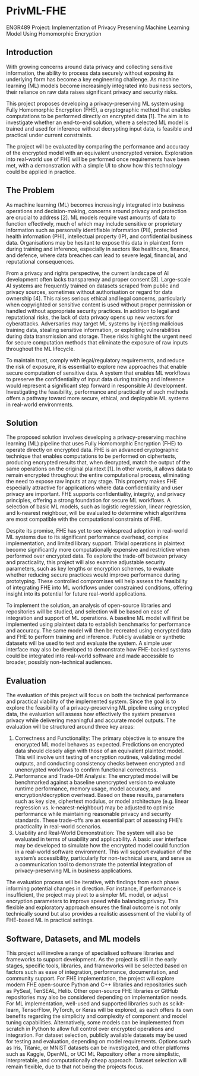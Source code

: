 # PrivML-FHE

ENGR489 Project: Implementation of Privacy Preserving Machine Learning Model Using Homomorphic Encryption

## Introduction

With growing concerns around data privacy and collecting sensitive information, the ability to process data securely without exposing its underlying form has become a key engineering challenge. As machine learning (ML) models become increasingly integrated into business sectors, their reliance on raw data raises significant privacy and security risks.

This project proposes developing a privacy-preserving ML system using Fully Homomorphic Encryption (FHE), a cryptographic method that enables computations to be performed directly on encrypted data [1]. The aim is to investigate whether an end-to-end solution, where a selected ML model is trained and used for inference without decrypting input data, is feasible and practical under current constraints.

The project will be evaluated by comparing the performance and accuracy of the encrypted model with an equivalent unencrypted version. Exploration into real-world use of FHE will be performed once requirements have been met, with a demonstration with a simple UI to show how this technology could be applied in practice.

## The Problem

As machine learning (ML) becomes increasingly integrated into business operations and decision-making, concerns around privacy and protection are crucial to address [2]. ML models require vast amounts of data to function effectively, much of which may include sensitive or proprietary information such as personally identifiable information (PII), protected health information (PHI), intellectual property (IP), and confidential business data.
Organisations may be hesitant to expose this data in plaintext form during training and inference, especially in sectors like healthcare, finance, and defence, where data breaches can lead to severe legal, financial, and reputational consequences.

From a privacy and rights perspective, the current landscape of AI development often lacks transparency and proper consent [3]. Large-scale AI systems are frequently trained on datasets scraped from public and privacy sources, sometimes without authorisation or regard for data ownership [4]. This raises serious ethical and legal concerns, particularly when copyrighted or sensitive content is used without proper permission or handled without appropriate security practices. In addition to legal and reputational risks, the lack of data privacy opens up new vectors for cyberattacks. Adversaries may target ML systems by injecting malicious training data, stealing sensitive information, or exploiting vulnerabilities during data transmission and storage. These risks highlight the urgent need for secure computation methods that eliminate the exposure of raw inputs throughout the ML lifecycle.

To maintain trust, comply with legal/regulatory requirements, and reduce the risk of exposure, it is essential to explore new approaches that enable secure computation of sensitive data. A system that enables ML workflows to preserve the confidentiality of input data during training and inference would represent a significant step forward in responsible AI development. Investigating the feasibility, performance and practicality of such methods offers a pathway toward more secure, ethical, and deployable ML systems in real-world environments.

## Solution

The proposed solution involves developing a privacy-preserving machine learning (ML) pipeline that uses Fully Homomorphic Encryption (FHE) to operate directly on encrypted data. FHE is an advanced cryptographic technique that enables computations to be performed on ciphertexts, producing encrypted results that, when decrypted, match the output of the same operations on the original plaintext [1]. In other words, it allows data to remain encrypted throughout the entire computational process, eliminating the need to expose raw inputs at any stage. This property makes FHE especially attractive for applications where data confidentiality and user privacy are important. FHE supports confidentiality, integrity, and privacy principles, offering a strong foundation for secure ML workflows. A selection of basic ML models, such as logistic regression, linear regression, and k-nearest neighbour, will be evaluated to determine
which algorithms are most compatible with the computational constraints of FHE.

Despite its promise, FHE has yet to see widespread adoption in real-world ML systems due to its significant performance overhead, complex implementation, and limited library support. Trivial operations in plaintext become significantly more computationally expensive and restrictive when performed over encrypted data. To explore the trade-off between privacy and practicality, this project will also examine adjustable security parameters, such as key lengths
or encryption schemes, to evaluate whether reducing secure practices would improve performance during prototyping. These controlled compromises will help assess the feasibility of integrating FHE into ML workflows under constrained conditions, offering insight into its potential for future real-world applications.

To implement the solution, an analysis of open-source libraries and repositories will be studied, and selection will be based on ease of integration and support of ML operations. A baseline ML model will first be implemented using plaintext data to establish benchmarks for performance and accuracy. The same model will then be recreated using encrypted data and FHE to perform training and inference. Publicly available or synthetic datasets will be used to test and evaluate the system. A simple user interface may also be developed to demonstrate how FHE-backed systems could be integrated into real-world software and made accessible to broader, possibly non-technical audiences.

## Evaluation

The evaluation of this project will focus on both the technical performance and practical viability of the implemented system. Since the goal is to explore the feasibility of a privacy-preserving ML pipeline using encrypted data, the evaluation will assess how effectively the system preserves privacy while delivering meaningful and accurate model outputs. The evaluation will be structured around three key areas:

1. Correctness and Functionality: The primary objective is to ensure the encrypted ML model behaves as expected. Predictions on encrypted data should closely align with those of an equivalent plaintext model. This will involve unit testing of encryption routines, validating model outputs, and conducting consistency checks between encrypted and unencrypted workflows to confirm functional correctness.
1. Performance and Trade-Off Analysis: The encrypted model will be benchmarked against a baseline unencrypted version to evaluate runtime performance, memory usage, model accuracy, and encryption/decryption overhead. Based on these results, parameters such as key size, ciphertext modulus, or model architecture (e.g. linear regression vs. k-nearest-neighbour) may be adjusted to optimise performance while maintaining reasonable privacy and security standards. These trade-offs are an essential part of assessing FHE’s practicality in real-world scenarios.
1. Usability and Real-World Demonstration: The system will also be evaluated in terms of usability and applicability. A basic user interface may be developed to simulate how the encrypted model could function in a real-world software environment. This will support evaluation of the system’s accessibility, particularly for non-technical users, and serve as a communication tool to demonstrate the potential integration of privacy-preserving ML in business applications.

The evaluation process will be iterative, with findings from each phase informing potential changes in direction. For instance, if performance is insufficient, the project may pivot to a simpler ML model, or adjust encryption parameters to improve speed while balancing privacy. This flexible and exploratory approach ensures the final outcome is not only technically sound but also provides a realistic assessment of the viability of FHE-based ML in practical settings.

## Software, Datasets, and ML models

This project will involve a range of specialised software libraries and frameworks to support development. As the project is still in the early stages, specific tools, libraries, and frameworks will be selected based on factors such as ease of integration, performance, documentation, and community support. For FHE implementation, the project will explore modern FHE open-source Python and C++ libraries and repositories such as PySeal, TenSEAL, Helib. Other open-source FHE libraries or GitHub repositories may also be considered depending on implementation needs. For ML implementation, well-used and supported libraries such as scikit-learn, TensorFlow, PyTorch, or Keras will be explored, as each offers its own benefits regarding the simplicity and complexity of component and model tuning capabilities. Alternatively, some models can be implemented from scratch in Python to allow full control over encrypted operations and integration. For dataset selection, publicly available datasets may be used for testing and evaluation, depending on model requirements. Options such as
Iris, Titanic, or MNIST datasets can be investigated, and other platforms such as Kaggle, OpenML, or UCI ML Repository offer a more simplistic, interpretable, and computationally cheap approach. Dataset selection will remain flexible, due to that not being the projects focus.

